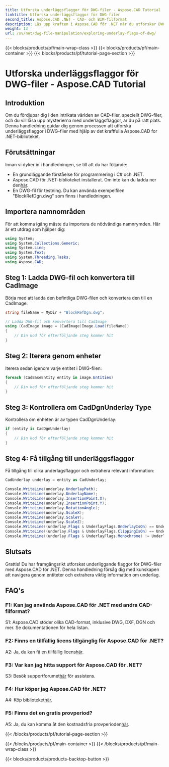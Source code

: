 ```yaml
---
title: Utforska underläggsflaggor för DWG-filer - Aspose.CAD Tutorial
linktitle: Utforska underläggsflaggor för DWG-filer
second_title: Aspose.CAD .NET - CAD- och BIM-filformat
description: Lås upp kraften i Aspose.CAD för .NET när du utforskar DWG-filunderlagsflaggor. Följ vår steg-för-steg-guide.
weight: 13
url: /sv/net/dwg-file-manipulation/exploring-underlay-flags-of-dwg/
---
```


{{< blocks/products/pf/main-wrap-class >}}
{{< blocks/products/pf/main-container >}}
{{< blocks/products/pf/tutorial-page-section >}}

# Utforska underläggsflaggor för DWG-filer - Aspose.CAD Tutorial

## Introduktion

Om du fördjupar dig i den intrikata världen av CAD-filer, speciellt DWG-filer, och du vill låsa upp mysterierna med underläggsflaggor, är du på rätt plats. Denna handledning guidar dig genom processen att utforska underläggsflaggor i DWG-filer med hjälp av det kraftfulla Aspose.CAD for .NET-biblioteket.

## Förutsättningar

Innan vi dyker in i handledningen, se till att du har följande:

- En grundläggande förståelse för programmering i C# och .NET.
-  Aspose.CAD för .NET-biblioteket installerat. Om inte kan du ladda ner den[här](https://releases.aspose.com/cad/net/).
- En DWG-fil för testning. Du kan använda exempelfilen "BlockRefDgn.dwg" som finns i handledningen.

## Importera namnområden

För att komma igång måste du importera de nödvändiga namnrymden. Här är ett utdrag som hjälper dig:

```csharp
using System;
using System.Collections.Generic;
using System.Linq;
using System.Text;
using System.Threading.Tasks;
using Aspose.CAD;

```

## Steg 1: Ladda DWG-fil och konvertera till CadImage

Börja med att ladda den befintliga DWG-filen och konvertera den till en CadImage:

```csharp
string fileName = MyDir + "BlockRefDgn.dwg";

// Ladda DWG-fil och konvertera till CadImage
using (CadImage image = (CadImage)Image.Load(fileName))
{
    // Din kod för efterföljande steg kommer hit
}
```

## Steg 2: Iterera genom enheter

Iterera sedan igenom varje entitet i DWG-filen:

```csharp
foreach (CadBaseEntity entity in image.Entities)
{
    // Din kod för efterföljande steg kommer hit
}
```

## Steg 3: Kontrollera om CadDgnUnderlay Type

Kontrollera om enheten är av typen CadDgnUnderlay:

```csharp
if (entity is CadDgnUnderlay)
{
    // Din kod för efterföljande steg kommer hit
}
```

## Steg 4: Få tillgång till underläggsflaggor

Få tillgång till olika underlagsflaggor och extrahera relevant information:

```csharp
CadUnderlay underlay = entity as CadUnderlay;

Console.WriteLine(underlay.UnderlayPath);
Console.WriteLine(underlay.UnderlayName);
Console.WriteLine(underlay.InsertionPoint.X);
Console.WriteLine(underlay.InsertionPoint.Y);
Console.WriteLine(underlay.RotationAngle);
Console.WriteLine(underlay.ScaleX);
Console.WriteLine(underlay.ScaleY);
Console.WriteLine(underlay.ScaleZ);
Console.WriteLine((underlay.Flags & UnderlayFlags.UnderlayIsOn) == UnderlayFlags.UnderlayIsOn);
Console.WriteLine((underlay.Flags & UnderlayFlags.ClippingIsOn) == UnderlayFlags.ClippingIsOn);
Console.WriteLine((underlay.Flags & UnderlayFlags.Monochrome) != UnderlayFlags.Monochrome);
```

## Slutsats

Grattis! Du har framgångsrikt utforskat underliggande flaggor för DWG-filer med Aspose.CAD för .NET. Denna handledning försåg dig med kunskapen att navigera genom entiteter och extrahera viktig information om underlag.

## FAQ's

### F1: Kan jag använda Aspose.CAD för .NET med andra CAD-filformat?

S1: Aspose.CAD stöder olika CAD-format, inklusive DWG, DXF, DGN och mer. Se dokumentationen för hela listan.

### F2: Finns en tillfällig licens tillgänglig för Aspose.CAD för .NET?

 A2: Ja, du kan få en tillfällig licens[här](https://purchase.aspose.com/temporary-license/).

### F3: Var kan jag hitta support för Aspose.CAD för .NET?

 S3: Besök supportforumet[här](https://forum.aspose.com/c/cad/19) för assistens.

### F4: Hur köper jag Aspose.CAD för .NET?

A4: Köp biblioteket[här](https://purchase.aspose.com/buy).

### F5: Finns det en gratis provperiod?

 A5: Ja, du kan komma åt den kostnadsfria provperioden[här](https://releases.aspose.com/).

{{< /blocks/products/pf/tutorial-page-section >}}

{{< /blocks/products/pf/main-container >}}
{{< /blocks/products/pf/main-wrap-class >}}

{{< blocks/products/products-backtop-button >}}
